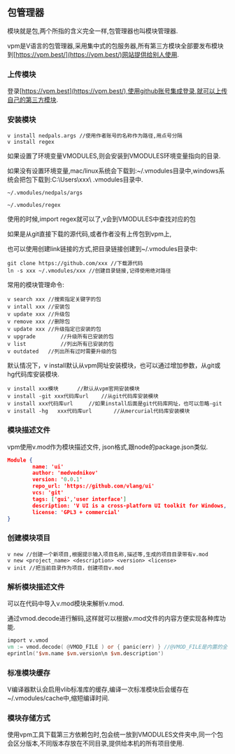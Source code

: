 ## 包管理器

模块就是包,两个所指的含义完全一样,包管理器也叫模块管理器.

vpm是V语言的包管理器,采用集中式的包服务器,所有第三方模块全部要发布模块到[https://vpm.best/](https://vpm.best/)网站提供给别人使用.

### 上传模块

登录[https://vpm.best](https://vpm.best/),使用github账号集成登录,就可以上传自己的第三方模块.

### 安装模块

```
v install nedpals.args //使用作者账号的名称作为路径,用点号分隔
v install regex
```

如果设置了环境变量VMODULES,则会安装到VMODULES环境变量指向的目录.

如果没有设置环境变量,mac/linux系统会下载到:~/.vmodules目录中,windows系统会把包下载到:C:\Users\xxx\ .vmodules目录中.

```
~/.vmodules/nedpals/args

~/.vmodules/regex
```

使用的时候,import regex就可以了,v会到VMODULES中查找对应的包

如果是从git直接下载的源代码,或者作者没有上传包到vpm上,

也可以使用创建link链接的方式,把目录链接创建到~/.vmodules目录中:

```
git clone https://github.com/xxx //下载源代码
ln -s xxx ~/.vmodules/xxx //创建目录链接,记得使用绝对路径
```

常用的模块管理命令:

```shell
v search xxx //搜索指定关键字的包
v intall xxx //安装包
v update xxx //升级包
v remove xxx //删除包
v update xxx //升级指定已安装的包
v upgrade		 //升级所有已安装的包
v list			 //列出所有已安装的包
v outdated	 //列出所有过时需要升级的包
```

默认情况下，v install默认从vpm网址安装模块，也可以通过增加参数，从git或hg代码库安装模块.

```shell
v install xxx模块 	 //默认从vpm官网安装模块
v install -git xxx代码库url 	//从git代码库安装模块
v install xxx代码库url 	//如果install后面是git代码库网址，也可以忽略-git
v install -hg	xxx代码库url		//从mercurial代码库安装模块
```



### 模块描述文件

vpm使用v.mod作为模块描述文件, json格式,跟node的package.json类似.

```json
Module {
        name: 'ui'
        author: 'medvednikov'
        version: '0.0.1'
        repo_url: 'https://github.com/vlang/ui'
        vcs: 'git'
        tags: ['gui','user interface']
        description: 'V UI is a cross-platform UI toolkit for Windows, macOS, Linux, and soon Android, iOS and the web (JS/WASM).'
        license: 'GPL3 + commercial'
}
```

### 创建模块项目

```shell
v new //创建一个新项目,根据提示输入项目名称,描述等,生成的项目目录带有v.mod
v new <project_name> <description> <version> <license>
v init //把当前目录作为项目，创建项目v.mod
```

### 解析模块描述文件

可以在代码中导入v.mod模块来解析v.mod.

通过vmod.decode进行解码,这样就可以根据v.mod文件的内容方便实现各种库功能.

```v
import v.vmod
vm := vmod.decode( @VMOD_FILE ) or { panic(err) } //@VMOD_FILE是内置的全局变量,返回v.mod文件内容,字符串类型
eprintln('$vm.name $vm.version\n $vm.description')
```

### 标准模块缓存

V编译器默认会启用vlib标准库的缓存,编译一次标准模块后会缓存在~/.vmodules/cache中,缩短编译时间.

### 模块存储方式

使用vpm工具下载第三方依赖包时,包会统一放到VMODULES文件夹中,同一个包会区分版本,不同版本存放在不同目录,提供给本机的所有项目使用.

